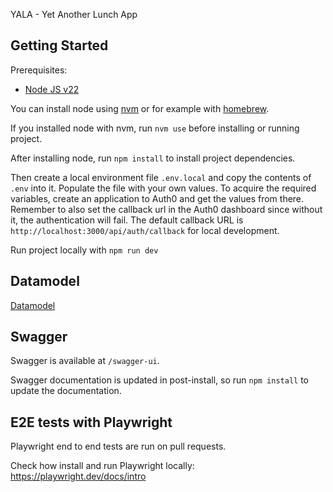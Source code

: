 YALA - Yet Another Lunch App

## Getting Started

Prerequisites:

- [Node JS v22](https://nodejs.org/en)

You can install node using [nvm](https://github.com/nvm-sh/nvm) or for example with [homebrew](https://formulae.brew.sh/formula/node).

If you installed node with nvm, run `nvm use` before installing or running project.

After installing node, run `npm install` to install project dependencies.

Then create a local environment file `.env.local` and copy the contents of `.env` into it.
Populate the file with your own values. To acquire the required variables,
create an application to Auth0 and get the values from there. Remember to also set
the callback url in the Auth0 dashboard since without it,
the authentication will fail. The default callback URL is `http://localhost:3000/api/auth/callback`
for local development.

Run project locally with `npm run dev`

## Datamodel

[Datamodel](docs/datamodel.md)

## Swagger

Swagger is available at `/swagger-ui`.

Swagger documentation is updated in post-install, so run `npm install` to update the documentation.

## E2E tests with Playwright

Playwright end to end tests are run on pull requests.

Check how install and run Playwright locally: https://playwright.dev/docs/intro
